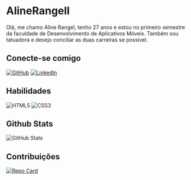 # AlineRangell

Olá, me chamo Aline Rangel, tenho 27 anos e estou no primeiro semestre da faculdade de Desenvolvimento de Aplicativos Móveis. Também sou tatuadora e desejo conciliar as duas carreiras se possível.
## Conecte-se comigo 
[![GitHub](https://img.shields.io/badge/GitHub-ec63a1?style=for-the-badge&logo=github&logoColor=0E76A8)](https://github.com/AlineRangell)
[![LinkedIn](https://img.shields.io/badge/LinkedIn-FF69B4?style=for-the-badge&logo=linkedin&logoColor=0E76A8)](https://www.linkedin.com/in/aline-rangel-25624b114/)

## Habilidades
![HTML5](https://img.shields.io/badge/HTML5-FF69B4?style=for-the-badge&logo=html5)
![CSS3](https://img.shields.io/badge/CSS3-FF69B4?style=for-the-badge&logo=css3&logoColor=264CE4)

## Github Stats
![GitHub Stats](https://github-readme-stats.vercel.app/api?username=AlineRangell&theme=transparent&bg_color=FF69B4&border_color=30A3DC&show_icons=true&icon_color=30A3DC&title_color=E94D5F&text_color=FFF)


## Contribuições
[![Repo Card](https://github-readme-stats.vercel.app/api/pin/?username=AlineRangell&repo=dio-lab-open-source&bg_color=FF69B4&&border_color=30A3DC&show_icons=true&icon_color=30A3DC&title_color=E94D5F&text_color=FFF)](https://github.com/SEUUSERNAME/SEUREPOSITORIO) 